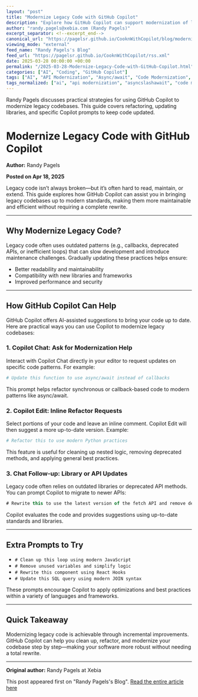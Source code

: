 ```yaml
---
layout: "post"
title: "Modernize Legacy Code with GitHub Copilot"
description: "Explore how GitHub Copilot can support modernization of legacy codebases by suggesting cleaner, updated patterns and practices. Learn actionable tips on using Copilot to refactor functions, update libraries or APIs, and keep code compliant with modern development standards."
author: "randy.pagels@xebia.com (Randy Pagels)"
excerpt_separator: <!--excerpt_end-->
canonical_url: "https://pagelsr.github.io/CooknWithCopilot/blog/modernize-legacy-code-with-github-copilot.html"
viewing_mode: "external"
feed_name: "Randy Pagels's Blog"
feed_url: "https://pagelsr.github.io/CooknWithCopilot/rss.xml"
date: 2025-03-28 00:00:00 +00:00
permalink: "/2025-03-28-Modernize-Legacy-Code-with-GitHub-Copilot.html"
categories: ["AI", "Coding", "GitHub Copilot"]
tags: ["AI", "API Modernization", "Async/await", "Code Modernization", "Coding", "Copilot Chat", "Copilot Edit", "GitHub Copilot", "JavaScript", "Legacy Code", "Library Updates", "Posts", "Python", "React Hooks", "Refactoring", "SQL"]
tags_normalized: ["ai", "api modernization", "asyncslashawait", "code modernization", "coding", "copilot chat", "copilot edit", "github copilot", "javascript", "legacy code", "library updates", "posts", "python", "react hooks", "refactoring", "sql"]
---
```


Randy Pagels discusses practical strategies for using GitHub Copilot to modernize legacy codebases. This guide covers refactoring, updating libraries, and specific Copilot prompts to keep code updated.<!--excerpt_end-->

# Modernize Legacy Code with GitHub Copilot

**Author:** Randy Pagels

**Posted on Apr 18, 2025**

Legacy code isn’t always broken—but it’s often hard to read, maintain, or extend. This guide explores how GitHub Copilot can assist you in bringing legacy codebases up to modern standards, making them more maintainable and efficient without requiring a complete rewrite.

---

## Why Modernize Legacy Code?

Legacy code often uses outdated patterns (e.g., callbacks, deprecated APIs, or inefficient loops) that can slow development and introduce maintenance challenges. Gradually updating these practices helps ensure:

- Better readability and maintainability
- Compatibility with new libraries and frameworks
- Improved performance and security

---

## How GitHub Copilot Can Help

GitHub Copilot offers AI-assisted suggestions to bring your code up to date. Here are practical ways you can use Copilot to modernize legacy codebases:

### 1. Copilot Chat: Ask for Modernization Help

Interact with Copilot Chat directly in your editor to request updates on specific code patterns. For example:

```python
# Update this function to use async/await instead of callbacks
```

This prompt helps refactor synchronous or callback-based code to modern patterns like async/await.

### 2. Copilot Edit: Inline Refactor Requests

Select portions of your code and leave an inline comment. Copilot Edit will then suggest a more up-to-date version. Example:

```python
# Refactor this to use modern Python practices
```

This feature is useful for cleaning up nested logic, removing deprecated methods, and applying general best practices.

### 3. Chat Follow-up: Library or API Updates

Legacy code often relies on outdated libraries or deprecated API methods. You can prompt Copilot to migrate to newer APIs:

```javascript
# Rewrite this to use the latest version of the fetch API and remove deprecated methods
```

Copilot evaluates the code and provides suggestions using up-to-date standards and libraries.

---

## Extra Prompts to Try

- `# Clean up this loop using modern JavaScript`
- `# Remove unused variables and simplify logic`
- `# Rewrite this component using React Hooks`
- `# Update this SQL query using modern JOIN syntax`

These prompts encourage Copilot to apply optimizations and best practices within a variety of languages and frameworks.

---

## Quick Takeaway

Modernizing legacy code is achievable through incremental improvements. GitHub Copilot can help you clean up, refactor, and modernize your codebase step by step—making your software more robust without needing a total rewrite.

---

**Original author:** Randy Pagels at Xebia

This post appeared first on "Randy Pagels's Blog". [Read the entire article here](https://pagelsr.github.io/CooknWithCopilot/blog/modernize-legacy-code-with-github-copilot.html)
